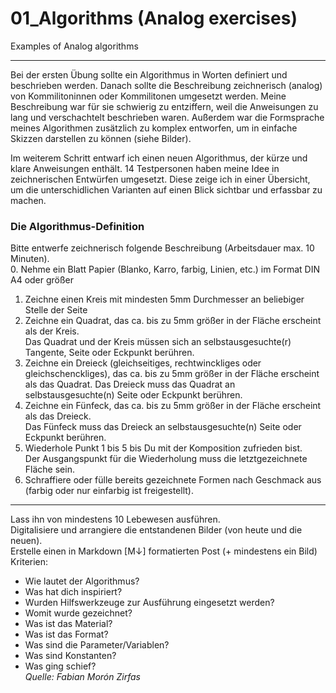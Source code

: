 # 01_Algorithms (Analog exercises)
Examples of Analog algorithms 
***
Bei der ersten Übung sollte ein Algorithmus in Worten definiert und beschrieben werden. Danach sollte die Beschreibung zeichnerisch (analog) von Kommilitoninnen oder Kommilitonen umgesetzt werden. Meine Beschreibung war für sie schwierig zu entziffern, weil die Anweisungen zu lang und verschachtelt beschrieben waren. Außerdem war die Formsprache meines Algorithmen zusätzlich zu komplex entworfen, um in einfache Skizzen darstellen zu können (siehe Bilder).

Im weiterem Schritt entwarf ich einen neuen Algorithmus, der kürze und klare Anweisungen enthält. 14 Testpersonen haben meine Idee in zeichnerischen Entwürfen umgesetzt. Diese zeige ich in einer Übersicht, um die unterschidlichen Varianten auf einen Blick sichtbar und erfassbar zu machen. 

### Die Algorithmus-Definition
Bitte entwerfe zeichnerisch folgende Beschreibung (Arbeitsdauer max. 10 Minuten).  
0. Nehme ein Blatt Papier (Blanko, Karro, farbig, Linien, etc.) im Format DIN A4 oder größer  
1. Zeichne einen Kreis mit mindesten 5mm Durchmesser an beliebiger Stelle der Seite  
2. Zeichne ein Quadrat, das ca. bis zu 5mm größer in der Fläche erscheint als der Kreis.  
      Das Quadrat und der Kreis müssen sich an selbstausgesuchte(r) Tangente, Seite oder Eckpunkt berühren.  
3. Zeichne ein Dreieck (gleichseitiges, rechtwinckliges oder gleichschenckliges),
   das ca. bis zu 5mm größer in der Fläche erscheint als das Quadrat.
   Das Dreieck muss das Quadrat an selbstausgesuchte(n) Seite oder Eckpunkt berühren.  
4. Zeichne ein Fünfeck, das ca. bis zu 5mm größer in der Fläche erscheint als das Dreieck.  
   Das Fünfeck muss das Dreieck an selbstausgesuchte(n) Seite oder Eckpunkt berühren.  
5. Wiederhole Punkt 1 bis 5 bis Du mit der Komposition zufrieden bist.  
   Der Ausgangspunkt für die Wiederholung muss die letztgezeichnete Fläche sein.  
6. Schraffiere oder fülle bereits gezeichnete Formen nach Geschmack aus  
   (farbig oder nur einfarbig ist freigestellt).
***

Lass ihn von mindestens 10 Lebewesen ausführen.  
Digitalisiere und arrangiere die entstandenen Bilder (von heute und die neuen).  
Erstelle einen in Markdown [M↓] formatierten Post (+ mindestens ein Bild)  
Kriterien:
* Wie lautet der Algorithmus?
* Was hat dich inspiriert?
* Wurden Hilfswerkzeuge zur Ausführung eingesetzt werden?
* Womit wurde gezeichnet?
* Was ist das Material?
* Was ist das Format?
* Was sind die Parameter/Variablen?
* Was sind Konstanten?
* Was ging schief?  
_Quelle: Fabian Morón Zirfas_
